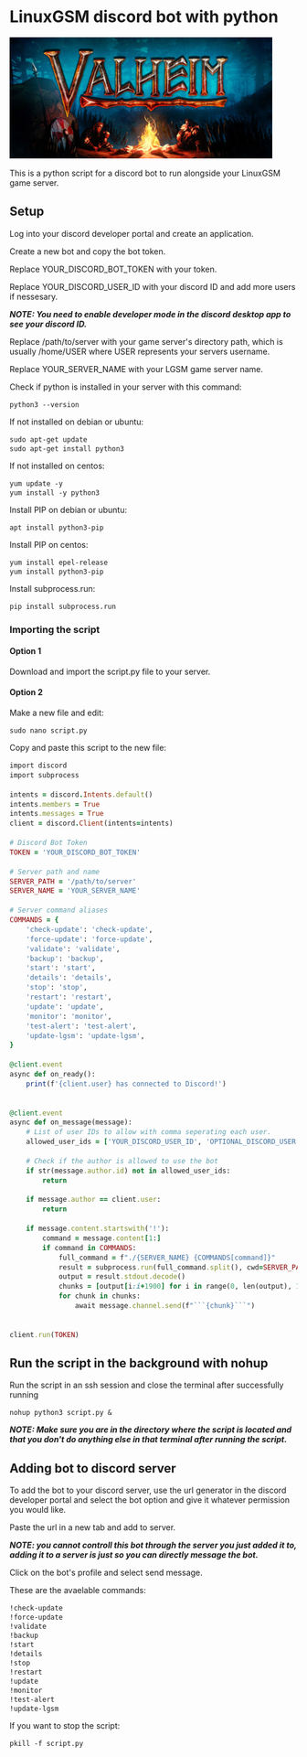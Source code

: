 # LinuxGSM discord bot with python
![alt text](https://github.com/sarangcr03/linuxgsm-discord-bot/blob/main/Valheim_logo.jpg?raw=true)

This is a python script for a discord bot to run alongside your LinuxGSM game server. 

## Setup

Log into your discord developer portal and create an application.

Create a new bot and copy the bot token.

Replace YOUR_DISCORD_BOT_TOKEN with your token.

Replace YOUR_DISCORD_USER_ID with your discord ID and add more users if nessesary.

***NOTE: You need to enable developer mode in the discord desktop app to see your discord ID.***

Replace /path/to/server with your game server's directory path, which is usually /home/USER where USER represents your servers username.

Replace YOUR_SERVER_NAME with your LGSM game server name. 

Check if python is installed in your server with this command:
```
python3 --version
```
If not installed on debian or ubuntu:
```
sudo apt-get update
sudo apt-get install python3
```
If not installed on centos:
```
yum update -y
yum install -y python3
```
Install PIP on debian or ubuntu:
```
apt install python3-pip
```
Install PIP on centos:
```
yum install epel-release 
yum install python3-pip
```
Install subprocess.run:
```
pip install subprocess.run
```
### Importing the script
#### Option 1

Download and import the script.py file to your server.

#### Option 2

Make a new file and edit:
```
sudo nano script.py
```
Copy and paste this script to the new file:

```ruby
import discord
import subprocess

intents = discord.Intents.default()
intents.members = True
intents.messages = True
client = discord.Client(intents=intents)

# Discord Bot Token
TOKEN = 'YOUR_DISCORD_BOT_TOKEN'

# Server path and name
SERVER_PATH = '/path/to/server'
SERVER_NAME = 'YOUR_SERVER_NAME'

# Server command aliases
COMMANDS = {
    'check-update': 'check-update',
    'force-update': 'force-update',
    'validate': 'validate',
    'backup': 'backup',
    'start': 'start',
    'details': 'details',
    'stop': 'stop',
    'restart': 'restart',
    'update': 'update',
    'monitor': 'monitor',
    'test-alert': 'test-alert',
    'update-lgsm': 'update-lgsm',
}

@client.event
async def on_ready():
    print(f'{client.user} has connected to Discord!')


@client.event
async def on_message(message):
    # List of user IDs to allow with comma seperating each user.
    allowed_user_ids = ['YOUR_DISCORD_USER_ID', 'OPTIONAL_DISCORD_USER']

    # Check if the author is allowed to use the bot
    if str(message.author.id) not in allowed_user_ids:
        return

    if message.author == client.user:
        return

    if message.content.startswith('!'):
        command = message.content[1:]
        if command in COMMANDS:
            full_command = f"./{SERVER_NAME} {COMMANDS[command]}"
            result = subprocess.run(full_command.split(), cwd=SERVER_PATH, stdout=subprocess.PIPE)
            output = result.stdout.decode()
            chunks = [output[i:i+1900] for i in range(0, len(output), 1900)]
            for chunk in chunks:
                await message.channel.send(f"```{chunk}```")


client.run(TOKEN)

```
## Run the script in the background with nohup

Run the script in an ssh session and close the terminal after successfully running
```
nohup python3 script.py &
```
***NOTE: Make sure you are in the directory where the script is located and that you don't do anything else in that terminal after running the script.***

## Adding bot to discord server

To add the bot to your discord server, use the url generator in the discord developer portal and select the bot option and give it whatever permission you would like.

Paste the url in a new tab and add to server.

***NOTE: you cannot controll this bot through the server you just added it to, adding it to a server is just so you can directly message the bot.***

Click on the bot's profile and select send message.

These are the avaelable commands:
```
!check-update
!force-update
!validate
!backup
!start
!details
!stop
!restart
!update
!monitor
!test-alert
!update-lgsm
```

If you want to stop the script:
```
pkill -f script.py
```


